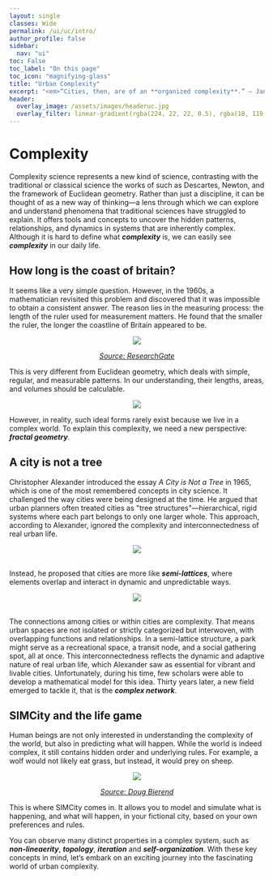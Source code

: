 ```yaml
---
layout: single
classes: Wide
permalink: /ui/uc/intro/
author_profile: false
sidebar:
  nav: "ui"
toc: False
toc_label: "On this page"
toc_icon: "magnifying-glass"
title: "Urban Complexity"
excerpt: "<em>“Cities, then, are of an **organized complexity**.” — Jane Jacobs (1961), The Death and Life of Great American Cities <em>"
header:
  overlay_image: /assets/images/headeruc.jpg
  overlay_filter: linear-gradient(rgba(224, 22, 22, 0.5), rgba(18, 119, 242, 0.5))
---
```


<h1><a href="/ui/uc/intro/" style="color: inherit; text-decoration: none;">Complexity</a></h1>

Complexity science represents a new kind of science, contrasting with the traditional or classical science the works of such as Descartes, Newton, and the framework of Euclidean geometry. Rather than just a discipline, it can be thought of as a new way of thinking—a lens through which we can explore and understand phenomena that traditional sciences have struggled to explain. It offers tools and concepts to uncover the hidden patterns, relationships, and dynamics in systems that are inherently complex. Although it is hard to define what ***complexity*** is, we can easily see ***complexity*** in our daily life.

## How long is the coast of britain?
It seems like a very simple question. However, in the 1960s, a mathematician revisited this problem and discovered that it was impossible to obtain a consistent answer. The reason lies in the measuring process: the length of the ruler used for measurement matters. He found that the smaller the ruler, the longer the coastline of Britain appeared to be.

<div style="text-align: center;">
  <img src="{{ '/assets/images/2-1/BriCoast.png' }}">
  <p>
    <em>
      <a href="https://www.researchgate.net/publication/342144777_Non-Flat_Earth_Recalibrated_for_Terrain_and_Topsoil_Addendum_to_Soil_Syst_2018_2_64_on_SOC_NPP" target="_blank">
        Source: ResearchGate
      </a>
    </em>
  </p>
</div>

This is very different from Euclidean geometry, which deals with simple, regular, and measurable patterns. In our understanding, their lengths, areas, and volumes should be calculable. 

<div style="text-align: center;">
  <img src="{{ '/assets/images/2-1/Euclidean.png' }}">
</div>

However, in reality, such ideal forms rarely exist because we live in a complex world. To explain this complexity, we need a new perspective: ***fractal geometry***.

## A city is not a tree
Christopher Alexander introduced the essay *A City is Not a Tree* in 1965, which is one of the most remembered concepts in city science. It challenged the way cities were being designed at the time. He argued that urban planners often treated cities as "tree structures"—hierarchical, rigid systems where each part belongs to only one larger whole. This approach, according to Alexander, ignored the complexity and interconnectedness of real urban life.

<div style="text-align: center;">
  <img src="{{ '/assets/images/2-1/CA.png' }}">
</div>

<br>Instead, he proposed that cities are more like ***semi-lattices***, where elements overlap and interact in dynamic and unpredictable ways.

<div style="text-align: center;">
  <img src="{{ '/assets/images/2-1/Tree.png'}}">
</div>

<br>The connections among cities or within cities are complexity. That means urban spaces are not isolated or strictly categorized but interwoven, with overlapping functions and relationships. In a semi-lattice structure, a park might serve as a recreational space, a transit node, and a social gathering spot, all at once. This interconnectedness reflects the dynamic and adaptive nature of real urban life, which Alexander saw as essential for vibrant and livable cities. Unfortunately, during his time, few scholars were able to develop a mathematical model for this idea. Thirty years later, a new field emerged to tackle it, that is the ***complex network***.

## SIMCity and the life game
Human beings are not only interested in understanding the complexity of the world, but also in predicting what will happen. While the world is indeed complex, it still contains hidden order and underlying rules. For example, a wolf would not likely eat grass, but instead, it would prey on sheep.

<div style="text-align: center;">
  <img src="{{ '/assets/images/2-1/SimCity.png'}}">
  <p>
    <em>
      <a href="https://medium.com/re-form/simcity-that-i-used-to-know-d5d8c49e3e1d" target="_blank">
        Source: Doug Bierend
      </a>
    </em>
  </p>
</div>

This is where SIMCity comes in. It allows you to model and simulate what is happening, and what will happen, in your fictional city, based on your own preferences and rules. 

You can observe many distinct properties in a complex system, such as ***non-lineaerity***, ***topology***, ***iteration*** and ***self-organization***. With these key concepts in mind, let’s embark on an exciting journey into the fascinating world of urban complexity.